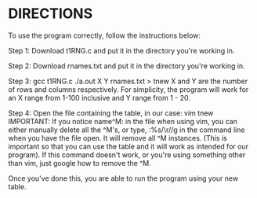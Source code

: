 # DIRECTIONS

To use the program correctly, follow the instructions below:

Step 1: 
Download t1RNG.c and put it in the directory you're working in.

Step 2:
Download rnames.txt and put it in the directory you're working in.

Step 3:
gcc t1RNG.c
./a.out X Y rnames.txt > tnew
X and Y are the number of rows and columns respectively. For simplicity, the program will work for an X range from 1-100 inclusive and Y range from 1 - 20.

Step 4:
Open the file containing the table, in our case:
vim tnew
IMPORTANT:
If you notice name^M: in the file when using vim, you can either manually delete all the ^M's, or type,
:%s/\r//g
in the command line when you have the file open. It will remove all ^M instances. (This is important so that you can use the table and it will work as intended for our program). If this command doesn't work, or you're using something other than vim, just google how to remove the ^M.

Once you've done this, you are able to run the program using your new table.

